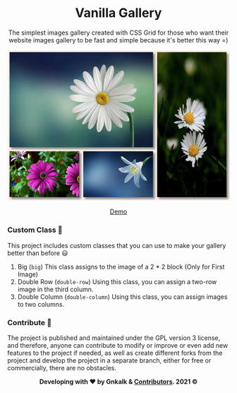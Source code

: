 <div align="center">

# Vanilla Gallery

The simplest images gallery created with CSS Grid for those who want their website images gallery to be fast and simple because it's better this way =)


![Screenshot](Screenshot.jpg)

[Demo](https://gnkalk.github.io/Vanilla-Gallery/Gallery/)
</div>

### Custom Class 🎨

This project includes custom classes that you can use to make your gallery better than before 😃

1. Big (`big`)
This class assigns to the image of a 2 * 2 block (Only for First Image)
2. Double Row (`double-row`)
Using this class, you can assign a two-row image in the third column.
3. Double Column (`double-column`)
Using this class, you can assign images to two columns.

### Contribute 🤝

The project is published and maintained under the GPL version 3 license, and therefore, anyone can contribute to modify or improve or even add new features to the project if needed, as well as create different forks from the project and develop the project in a separate branch, either for free or commercially, there are no obstacles.

<div align="center">

**Developing with ❤️ by Gnkalk & [Contributors](https://github.com/Gnkalk/Vanilla-Gallery/network/dependencies). 2021 ©**